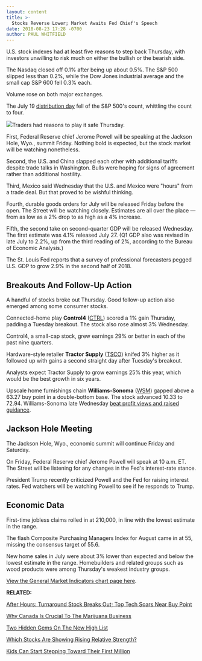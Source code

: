 ```yaml
---
layout: content
title: >-
  Stocks Reverse Lower; Market Awaits Fed Chief's Speech
date: 2018-08-23 17:28 -0700
author: PAUL WHITFIELD
---
```






U.S. stock indexes had at least five reasons to step back Thursday, with investors unwilling to risk much on either the bullish or the bearish side.




The Nasdaq closed off 0.1% after being up about 0.5%. The S&P 500 slipped less than 0.2%, while the Dow Jones industrial average and the small cap S&P 600 fell 0.3% each.


Volume rose on both major exchanges.


The July 19 [distribution day](http://www.investors.com/ibd-university/market-timing/market-tops/) fell of the S&P 500's count, whittling the count to four.


![](https://www.investors.com/wp-content/uploads/2018/08/MP082318-209x300.jpg)Traders had reasons to play it safe Thursday.


First, Federal Reserve chief Jerome Powell will be speaking at the Jackson Hole, Wyo., summit Friday. Nothing bold is expected, but the stock market will be watching nonetheless.


Second, the U.S. and China slapped each other with additional tariffs despite trade talks in Washington. Bulls were hoping for signs of agreement rather than additional hostility.


Third, Mexico said Wednesday that the U.S. and Mexico were "hours" from a trade deal. But that proved to be wishful thinking.


Fourth, durable goods orders for July will be released Friday before the open. The Street will be watching closely. Estimates are all over the place — from as low as a 2% drop to as high as a 4% increase.


Fifth, the second take on second-quarter GDP will be released Wednesday. The first estimate was 4.1% released July 27. (Q1 GDP also was revised in late July to 2.2%, up from the third reading of 2%, according to the Bureau of Economic Analysis.)


The St. Louis Fed reports that a survey of professional forecasters pegged U.S. GDP to grow 2.9% in the second half of 2018.


Breakouts And Follow-Up Action
------------------------------


A handful of stocks broke out Thursday. Good follow-up action also emerged among some consumer stocks.


Connected-home play **Control4** ([CTRL](https://research.investors.com/quote.aspx?symbol=CTRL)) scored a 1% gain Thursday, padding a Tuesday breakout. The stock also rose almost 3% Wednesday.


Control4, a small-cap stock, grew earnings 29% or better in each of the past nine quarters.


Hardware-style retailer **Tractor Supply** ([TSCO](https://research.investors.com/quote.aspx?symbol=TSCO)) knifed 3% higher as it followed up with gains a second straight day after Tuesday's breakout.


Analysts expect Tractor Supply to grow earnings 25% this year, which would be the best growth in six years.


Upscale home furnishings chain **Williams-Sonoma** ([WSM](https://research.investors.com/quote.aspx?symbol=WSM)) gapped above a 63.27 buy point in a double-bottom base. The stock advanced 10.33 to 72.94. Williams-Sonoma late Wednesday [beat profit views and raised guidance](https://www.investors.com/news/williams-sonoma-earnings-rh-stock-buy-points-breakouts/).


Jackson Hole Meeting
--------------------


The Jackson Hole, Wyo., economic summit will continue Friday and Saturday.


On Friday, Federal Reserve chief Jerome Powell will speak at 10 a.m. ET. The Street will be listening for any changes in the Fed's interest-rate stance.


President Trump recently criticized Powell and the Fed for raising interest rates. Fed watchers will be watching Powell to see if he responds to Trump.


Economic Data
-------------


First-time jobless claims rolled in at 210,000, in line with the lowest estimate in the range.


The flash Composite Purchasing Managers Index for August came in at 55, missing the consensus target of 55.6.


New home sales in July were about 3% lower than expected and below the lowest estimate in the range. Homebuilders and related groups such as wood products were among Thursday's weakest industry groups.


[View the General Market Indicators chart page here](https://www.investors.com/wp-content/uploads/2018/08/IBD2308152601GMI.pdf).


**RELATED:**


[After Hours: Turnaround Stock Breaks Out; Top Tech Soars Near Buy Point](https://www.investors.com/market-trend/stock-market-today/dow-jones-futures-splunk-ross-stores-autodesk-earnings/)


[Why Canada Is Crucial To The Marijuana Business](https://www.investors.com/news/canopy-growth-expansion-marijuana-stocks-canada-pot-leglization/)


[Two Hidden Gems On The New High List](https://www.investors.com/stock-lists/new-highs/top-growth-stocks-keysight-methanex-break-out-new-highs/)


[Which Stocks Are Showing Rising Relative Strength?](https://www.investors.com/research/best-stocks-rising-relative-strength/)


[Kids Can Start Stepping Toward Their First Million](https://www.investors.com/how-to-invest/investors-corner/never-too-young-to-get-rich-tips-on-how-a-child-can-do-it/)




